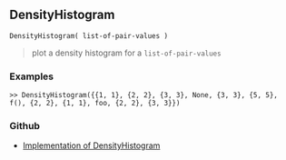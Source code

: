 ## DensityHistogram 

```
DensityHistogram( list-of-pair-values )
```

> plot a density histogram for a `list-of-pair-values`

### Examples
 
```
>> DensityHistogram({{1, 1}, {2, 2}, {3, 3}, None, {3, 3}, {5, 5}, f(), {2, 2}, {1, 1}, foo, {2, 2}, {3, 3}})
```
### Github
* [Implementation of DensityHistogram](https://github.com/axkr/symja_android_library/blob/master/symja_android_library/matheclipse-core/src/main/java/org/matheclipse/core/builtin/ManipulateFunction.java#L1955) 
